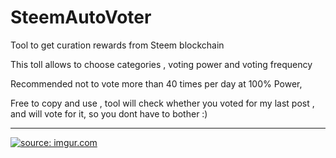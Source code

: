 # SteemAutoVoter
<p>Tool to get curation rewards from Steem blockchain</p>
<p>This toll allows to choose categories , voting power  and voting frequency </p>
<p>Recommended not to vote more than 40 times per day at 100% Power,</p>
<p>Free to copy and use , tool will check whether you voted for my last post , and will vote for it, so you dont have to bother :)</p>
<hr>

<a href="http://imgur.com/cxJS6JP"><img src="http://i.imgur.com/cxJS6JP.png?1" title="source: imgur.com" /></a>
